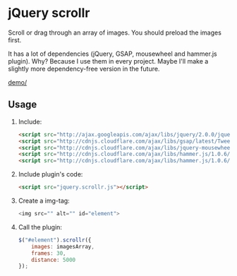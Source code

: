 # jQuery scrollr

Scroll or drag through an array of images. You should preload the images first.

It has a lot of dependencies (jQuery, GSAP, mousewheel and hammer.js plugin). Why? Because I use them in every project. Maybe I'll make a slightly more dependency-free version in the future.

[demo/](http://robertbue.no/plugins/jquery.scrollr/)

## Usage

1. Include:

	```html
	<script src="http://ajax.googleapis.com/ajax/libs/jquery/2.0.0/jquery.min.js"></script>
	<script src="http://cdnjs.cloudflare.com/ajax/libs/gsap/latest/TweenMax.min.js"></script>
	<script src="http://cdnjs.cloudflare.com/ajax/libs/jquery-mousewheel/3.1.6/jquery.mousewheel.min.js"></script>
	<script src="http://cdnjs.cloudflare.com/ajax/libs/hammer.js/1.0.6/hammer.min.js"></script>
	<script src="http://cdnjs.cloudflare.com/ajax/libs/hammer.js/1.0.6/jquery.hammer.min.js"></script>
	```

2. Include plugin's code:

	```html
	<script src="jquery.scrollr.js"></script>
	```

3. Create a img-tag:

	```javascript
	<img src="" alt="" id="element">
	```

4. Call the plugin:

	```javascript
	$("#element").scrollr({
	    images: imagesArray,
	    frames: 30,
	    distance: 5000
	});
	```